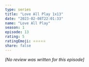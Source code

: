 ```yaml
---
type: series
title: "Love All Play 1x13"
date: "2023-02-08T22:01:33"
name: "Love All Play"
season: 1
episode: 13
rating: 5
ratingEmoji: ⭐️⭐️⭐️⭐️⭐️
share: false
---
```


_[No review was written for this episode]_
